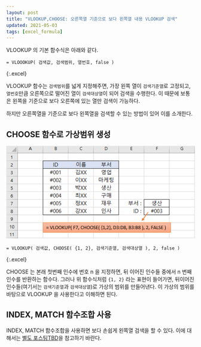 ```yaml
---
layout: post
title: "VLOOKUP,CHOOSE: 오른쪽열 기준으로 보다 왼쪽열 내용 VLOOKUP 검색"
updated: 2021-05-03
tags: [excel_formula]
---
```


VLOOKUP 의 기본 함수식은 아래와 같다.

```excel
= VLOOOKUP( 검색값, 검색범위, 열번호, false )
```
{:.excel}

VLOOKUP 함수는 `검색범위`를 넓게 지정해주면, 가장 왼쪽 열이 `검색기준열`로 고정되고, `열번호`만큼 오른쪽으로 떨어진 열이 `검색대상열`이 되어 검색을 수행한다. 이 때문에 보통은 왼쪽을 기준으로 보다 오른쪽에 있는 열만 검색이 가능하다.

하지만 오른쪽열을 기준으로 보다 왼쪽열을 검색할 수 있는 방법이 있어 이를 소개한다.

## CHOOSE 함수로 가상범위 생성

![그림00](/img/excel_formula/formula-0000.png)

```excel
= VLOOKUP( 검색값, CHOOSE( {1, 2}, 검색기준열, 검색대상열 ), 2, false )
```
{:.excel}

CHOOSE 는 본래 첫번째 인수에 번호 n 을 지정하면, 뒤 이어진 인수들 중에서 n 번째 인수를 반환하는 함수다. 그러나 위 함수식처럼 `{1, 2}` 라는 표현이 들어가면, 뒤이어진 인수들(여기서는 `검색기준열`과 `검색대상열`)로 가상의 범위를 만들어낸다. 이 가상의 범위를 바탕으로 VLOOKUP 을 사용한다고 이해하면 된다.

## INDEX, MATCH 함수조합 사용

INDEX, MATCH 함수조합을 사용하면 보다 손쉽게 왼쪽열 검색을 할 수 있다. 이에 대해서는 [별도 포스팅TBD](#)을 참고하기 바란다.